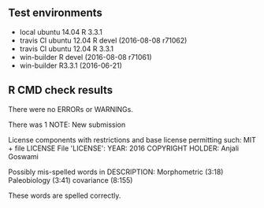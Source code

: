 ## Test environments
* local ubuntu 14.04 R 3.3.1 
* travis CI ubuntu 12.04 R devel (2016-08-08 r71062)
* travis CI ubuntu 12.04 R 3.3.1
* win-builder R devel (2016-08-08 r71061)
* win-builder R3.3.1 (2016-06-21)


## R CMD check results
There were no ERRORs or WARNINGs. 

There was 1 NOTE:
New submission

License components with restrictions and base license permitting such:
  MIT + file LICENSE
File 'LICENSE':
  YEAR: 2016
  COPYRIGHT HOLDER: Anjali Goswami

Possibly mis-spelled words in DESCRIPTION:
  Morphometric (3:18)
  Paleobiology (3:41)
  covariance (8:155)

These words are spelled correctly.
